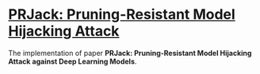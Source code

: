 # [PRJack: Pruning-Resistant Model Hijacking Attack](https://github.com/G3H4N/PRjack/)
The implementation of paper **PRJack: Pruning-Resistant Model Hijacking Attack against Deep Learning Models**.
